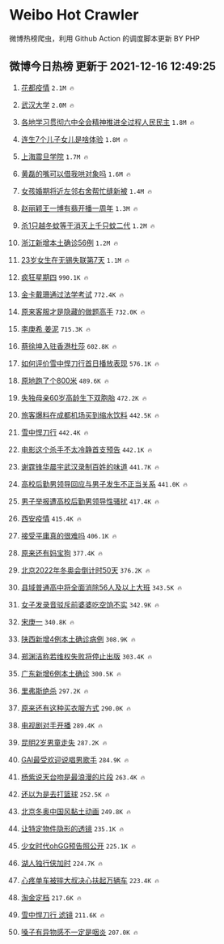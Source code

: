 # Weibo Hot Crawler 



微博热榜爬虫，利用 Github Action 的调度脚本更新 BY PHP 


## 微博今日热榜 更新于 2021-12-16 12:49:25 
1. [花都疫情](https://s.weibo.com/weibo?q=%23%E8%8A%B1%E9%83%BD%E7%96%AB%E6%83%85%23&Refer=top) `2.1M 🔥` 

1. [武汉大学](https://s.weibo.com/weibo?q=%23%E6%AD%A6%E6%B1%89%E5%A4%A7%E5%AD%A6%23&Refer=top) `2.0M 🔥` 

1. [各地学习贯彻六中全会精神推进全过程人民民主](https://s.weibo.com/weibo?q=%23%E5%90%84%E5%9C%B0%E5%AD%A6%E4%B9%A0%E8%B4%AF%E5%BD%BB%E5%85%AD%E4%B8%AD%E5%85%A8%E4%BC%9A%E7%B2%BE%E7%A5%9E%E6%8E%A8%E8%BF%9B%E5%85%A8%E8%BF%87%E7%A8%8B%E4%BA%BA%E6%B0%91%E6%B0%91%E4%B8%BB%23&Refer=top) `1.8M 🔥` 

1. [连生7个儿子女儿是啥体验](https://s.weibo.com/weibo?q=%23%E8%BF%9E%E7%94%9F7%E4%B8%AA%E5%84%BF%E5%AD%90%E5%A5%B3%E5%84%BF%E6%98%AF%E5%95%A5%E4%BD%93%E9%AA%8C%23&Refer=top) `1.8M 🔥` 

1. [上海震旦学院](https://s.weibo.com/weibo?q=%23%E4%B8%8A%E6%B5%B7%E9%9C%87%E6%97%A6%E5%AD%A6%E9%99%A2%23&Refer=top) `1.7M 🔥` 

1. [黄磊的嘴可以借我哄对象吗](https://s.weibo.com/weibo?q=%23%E9%BB%84%E7%A3%8A%E7%9A%84%E5%98%B4%E5%8F%AF%E4%BB%A5%E5%80%9F%E6%88%91%E5%93%84%E5%AF%B9%E8%B1%A1%E5%90%97%23&Refer=top) `1.6M 🔥` 

1. [女孩婚期将近左邻右舍帮忙缝新被](https://s.weibo.com/weibo?q=%23%E5%A5%B3%E5%AD%A9%E5%A9%9A%E6%9C%9F%E5%B0%86%E8%BF%91%E5%B7%A6%E9%82%BB%E5%8F%B3%E8%88%8D%E5%B8%AE%E5%BF%99%E7%BC%9D%E6%96%B0%E8%A2%AB%23&Refer=top) `1.4M 🔥` 

1. [赵丽颖王一博有翡开播一周年](https://s.weibo.com/weibo?q=%23%E8%B5%B5%E4%B8%BD%E9%A2%96%E7%8E%8B%E4%B8%80%E5%8D%9A%E6%9C%89%E7%BF%A1%E5%BC%80%E6%92%AD%E4%B8%80%E5%91%A8%E5%B9%B4%23&Refer=top) `1.3M 🔥` 

1. [杀1只越冬蚊等于消灭上千只蚊二代](https://s.weibo.com/weibo?q=%23%E6%9D%801%E5%8F%AA%E8%B6%8A%E5%86%AC%E8%9A%8A%E7%AD%89%E4%BA%8E%E6%B6%88%E7%81%AD%E4%B8%8A%E5%8D%83%E5%8F%AA%E8%9A%8A%E4%BA%8C%E4%BB%A3%23&Refer=top) `1.2M 🔥` 

1. [浙江新增本土确诊56例](https://s.weibo.com/weibo?q=%23%E6%B5%99%E6%B1%9F%E6%96%B0%E5%A2%9E%E6%9C%AC%E5%9C%9F%E7%A1%AE%E8%AF%8A56%E4%BE%8B%23&Refer=top) `1.2M 🔥` 

1. [23岁女生在无锡失联第7天](https://s.weibo.com/weibo?q=%2323%E5%B2%81%E5%A5%B3%E7%94%9F%E5%9C%A8%E6%97%A0%E9%94%A1%E5%A4%B1%E8%81%94%E7%AC%AC7%E5%A4%A9%23&Refer=top) `1.1M 🔥` 

1. [疯狂星期四](https://s.weibo.com/weibo?q=%23%E7%96%AF%E7%8B%82%E6%98%9F%E6%9C%9F%E5%9B%9B%23&Refer=top) `990.1K 🔥` 

1. [金卡戴珊通过法学考试](https://s.weibo.com/weibo?q=%23%E9%87%91%E5%8D%A1%E6%88%B4%E7%8F%8A%E9%80%9A%E8%BF%87%E6%B3%95%E5%AD%A6%E8%80%83%E8%AF%95%23&Refer=top) `772.4K 🔥` 

1. [原来客服才是隐藏的做题高手](https://s.weibo.com/weibo?q=%23%E5%8E%9F%E6%9D%A5%E5%AE%A2%E6%9C%8D%E6%89%8D%E6%98%AF%E9%9A%90%E8%97%8F%E7%9A%84%E5%81%9A%E9%A2%98%E9%AB%98%E6%89%8B%23&Refer=top) `732.0K 🔥` 

1. [李庚希 姜泥](https://s.weibo.com/weibo?q=%E6%9D%8E%E5%BA%9A%E5%B8%8C%20%E5%A7%9C%E6%B3%A5&Refer=top) `715.3K 🔥` 

1. [蔡徐坤入驻香港杜莎](https://s.weibo.com/weibo?q=%23%E8%94%A1%E5%BE%90%E5%9D%A4%E5%85%A5%E9%A9%BB%E9%A6%99%E6%B8%AF%E6%9D%9C%E8%8E%8E%23&Refer=top) `602.8K 🔥` 

1. [如何评价雪中悍刀行首日播放表现](https://s.weibo.com/weibo?q=%23%E5%A6%82%E4%BD%95%E8%AF%84%E4%BB%B7%E9%9B%AA%E4%B8%AD%E6%82%8D%E5%88%80%E8%A1%8C%E9%A6%96%E6%97%A5%E6%92%AD%E6%94%BE%E8%A1%A8%E7%8E%B0%23&Refer=top) `576.1K 🔥` 

1. [原地跑了个800米](https://s.weibo.com/weibo?q=%23%E5%8E%9F%E5%9C%B0%E8%B7%91%E4%BA%86%E4%B8%AA800%E7%B1%B3%23&Refer=top) `489.6K 🔥` 

1. [失独母亲60岁高龄生下双胞胎](https://s.weibo.com/weibo?q=%23%E5%A4%B1%E7%8B%AC%E6%AF%8D%E4%BA%B260%E5%B2%81%E9%AB%98%E9%BE%84%E7%94%9F%E4%B8%8B%E5%8F%8C%E8%83%9E%E8%83%8E%23&Refer=top) `472.2K 🔥` 

1. [旅客爆料在成都机场买到缩水饮料](https://s.weibo.com/weibo?q=%23%E6%97%85%E5%AE%A2%E7%88%86%E6%96%99%E5%9C%A8%E6%88%90%E9%83%BD%E6%9C%BA%E5%9C%BA%E4%B9%B0%E5%88%B0%E7%BC%A9%E6%B0%B4%E9%A5%AE%E6%96%99%23&Refer=top) `442.5K 🔥` 

1. [雪中悍刀行](https://s.weibo.com/weibo?q=%E9%9B%AA%E4%B8%AD%E6%82%8D%E5%88%80%E8%A1%8C&Refer=top) `442.4K 🔥` 

1. [电影这个杀手不太冷静首支预告](https://s.weibo.com/weibo?q=%23%E7%94%B5%E5%BD%B1%E8%BF%99%E4%B8%AA%E6%9D%80%E6%89%8B%E4%B8%8D%E5%A4%AA%E5%86%B7%E9%9D%99%E9%A6%96%E6%94%AF%E9%A2%84%E5%91%8A%23&Refer=top) `442.1K 🔥` 

1. [谢霆锋华晨宇武汉录制百姓的味道](https://s.weibo.com/weibo?q=%23%E8%B0%A2%E9%9C%86%E9%94%8B%E5%8D%8E%E6%99%A8%E5%AE%87%E6%AD%A6%E6%B1%89%E5%BD%95%E5%88%B6%E7%99%BE%E5%A7%93%E7%9A%84%E5%91%B3%E9%81%93%23&Refer=top) `441.7K 🔥` 

1. [高校后勤男领导回应与男子发生不正当关系](https://s.weibo.com/weibo?q=%23%E9%AB%98%E6%A0%A1%E5%90%8E%E5%8B%A4%E7%94%B7%E9%A2%86%E5%AF%BC%E5%9B%9E%E5%BA%94%E4%B8%8E%E7%94%B7%E5%AD%90%E5%8F%91%E7%94%9F%E4%B8%8D%E6%AD%A3%E5%BD%93%E5%85%B3%E7%B3%BB%23&Refer=top) `441.0K 🔥` 

1. [男子举报遭高校后勤男领导性骚扰](https://s.weibo.com/weibo?q=%23%E7%94%B7%E5%AD%90%E4%B8%BE%E6%8A%A5%E9%81%AD%E9%AB%98%E6%A0%A1%E5%90%8E%E5%8B%A4%E7%94%B7%E9%A2%86%E5%AF%BC%E6%80%A7%E9%AA%9A%E6%89%B0%23&Refer=top) `417.4K 🔥` 

1. [西安疫情](https://s.weibo.com/weibo?q=%23%E8%A5%BF%E5%AE%89%E7%96%AB%E6%83%85%23&Refer=top) `415.4K 🔥` 

1. [接受平庸真的很难吗](https://s.weibo.com/weibo?q=%23%E6%8E%A5%E5%8F%97%E5%B9%B3%E5%BA%B8%E7%9C%9F%E7%9A%84%E5%BE%88%E9%9A%BE%E5%90%97%23&Refer=top) `406.1K 🔥` 

1. [原来还有妈宝狗](https://s.weibo.com/weibo?q=%23%E5%8E%9F%E6%9D%A5%E8%BF%98%E6%9C%89%E5%A6%88%E5%AE%9D%E7%8B%97%23&Refer=top) `377.4K 🔥` 

1. [北京2022年冬奥会倒计时50天](https://s.weibo.com/weibo?q=%23%E5%8C%97%E4%BA%AC2022%E5%B9%B4%E5%86%AC%E5%A5%A5%E4%BC%9A%E5%80%92%E8%AE%A1%E6%97%B650%E5%A4%A9%23&Refer=top) `376.2K 🔥` 

1. [县域普通高中将全面消除56人及以上大班](https://s.weibo.com/weibo?q=%23%E5%8E%BF%E5%9F%9F%E6%99%AE%E9%80%9A%E9%AB%98%E4%B8%AD%E5%B0%86%E5%85%A8%E9%9D%A2%E6%B6%88%E9%99%A456%E4%BA%BA%E5%8F%8A%E4%BB%A5%E4%B8%8A%E5%A4%A7%E7%8F%AD%23&Refer=top) `343.5K 🔥` 

1. [女子发录音驳斥前婆婆吃空饷不实](https://s.weibo.com/weibo?q=%23%E5%A5%B3%E5%AD%90%E5%8F%91%E5%BD%95%E9%9F%B3%E9%A9%B3%E6%96%A5%E5%89%8D%E5%A9%86%E5%A9%86%E5%90%83%E7%A9%BA%E9%A5%B7%E4%B8%8D%E5%AE%9E%23&Refer=top) `342.9K 🔥` 

1. [宋庚一](https://s.weibo.com/weibo?q=%E5%AE%8B%E5%BA%9A%E4%B8%80&Refer=top) `340.8K 🔥` 

1. [陕西新增4例本土确诊病例](https://s.weibo.com/weibo?q=%23%E9%99%95%E8%A5%BF%E6%96%B0%E5%A2%9E4%E4%BE%8B%E6%9C%AC%E5%9C%9F%E7%A1%AE%E8%AF%8A%E7%97%85%E4%BE%8B%23&Refer=top) `308.9K 🔥` 

1. [郑渊洁称若维权失败将停止出版](https://s.weibo.com/weibo?q=%23%E9%83%91%E6%B8%8A%E6%B4%81%E7%A7%B0%E8%8B%A5%E7%BB%B4%E6%9D%83%E5%A4%B1%E8%B4%A5%E5%B0%86%E5%81%9C%E6%AD%A2%E5%87%BA%E7%89%88%23&Refer=top) `303.4K 🔥` 

1. [广东新增6例本土确诊](https://s.weibo.com/weibo?q=%23%E5%B9%BF%E4%B8%9C%E6%96%B0%E5%A2%9E6%E4%BE%8B%E6%9C%AC%E5%9C%9F%E7%A1%AE%E8%AF%8A%23&Refer=top) `300.5K 🔥` 

1. [里弗斯绝杀](https://s.weibo.com/weibo?q=%E9%87%8C%E5%BC%97%E6%96%AF%E7%BB%9D%E6%9D%80&Refer=top) `297.2K 🔥` 

1. [原来还有这种买衣服方式](https://s.weibo.com/weibo?q=%23%E5%8E%9F%E6%9D%A5%E8%BF%98%E6%9C%89%E8%BF%99%E7%A7%8D%E4%B9%B0%E8%A1%A3%E6%9C%8D%E6%96%B9%E5%BC%8F%23&Refer=top) `290.0K 🔥` 

1. [电视剧对手开播](https://s.weibo.com/weibo?q=%23%E7%94%B5%E8%A7%86%E5%89%A7%E5%AF%B9%E6%89%8B%E5%BC%80%E6%92%AD%23&Refer=top) `289.4K 🔥` 

1. [昆明2岁男童走失](https://s.weibo.com/weibo?q=%23%E6%98%86%E6%98%8E2%E5%B2%81%E7%94%B7%E7%AB%A5%E8%B5%B0%E5%A4%B1%23&Refer=top) `287.2K 🔥` 

1. [GAI最受欢迎说唱男歌手](https://s.weibo.com/weibo?q=%23GAI%E6%9C%80%E5%8F%97%E6%AC%A2%E8%BF%8E%E8%AF%B4%E5%94%B1%E7%94%B7%E6%AD%8C%E6%89%8B%23&Refer=top) `284.9K 🔥` 

1. [杨紫说天台吻是最浪漫的片段](https://s.weibo.com/weibo?q=%23%E6%9D%A8%E7%B4%AB%E8%AF%B4%E5%A4%A9%E5%8F%B0%E5%90%BB%E6%98%AF%E6%9C%80%E6%B5%AA%E6%BC%AB%E7%9A%84%E7%89%87%E6%AE%B5%23&Refer=top) `263.4K 🔥` 

1. [还以为是去打篮球](https://s.weibo.com/weibo?q=%23%E8%BF%98%E4%BB%A5%E4%B8%BA%E6%98%AF%E5%8E%BB%E6%89%93%E7%AF%AE%E7%90%83%23&Refer=top) `252.5K 🔥` 

1. [北京冬奥中国风黏土动画](https://s.weibo.com/weibo?q=%23%E5%8C%97%E4%BA%AC%E5%86%AC%E5%A5%A5%E4%B8%AD%E5%9B%BD%E9%A3%8E%E9%BB%8F%E5%9C%9F%E5%8A%A8%E7%94%BB%23&Refer=top) `249.8K 🔥` 

1. [让特定物件隐形的透镜](https://s.weibo.com/weibo?q=%E8%AE%A9%E7%89%B9%E5%AE%9A%E7%89%A9%E4%BB%B6%E9%9A%90%E5%BD%A2%E7%9A%84%E9%80%8F%E9%95%9C&Refer=top) `235.1K 🔥` 

1. [少女时代ohGG预告照公开](https://s.weibo.com/weibo?q=%23%E5%B0%91%E5%A5%B3%E6%97%B6%E4%BB%A3ohGG%E9%A2%84%E5%91%8A%E7%85%A7%E5%85%AC%E5%BC%80%23&Refer=top) `225.1K 🔥` 

1. [湖人独行侠加时](https://s.weibo.com/weibo?q=%23%E6%B9%96%E4%BA%BA%E7%8B%AC%E8%A1%8C%E4%BE%A0%E5%8A%A0%E6%97%B6%23&Refer=top) `224.7K 🔥` 

1. [心疼单车被摔大叔决心扶起万辆车](https://s.weibo.com/weibo?q=%23%E5%BF%83%E7%96%BC%E5%8D%95%E8%BD%A6%E8%A2%AB%E6%91%94%E5%A4%A7%E5%8F%94%E5%86%B3%E5%BF%83%E6%89%B6%E8%B5%B7%E4%B8%87%E8%BE%86%E8%BD%A6%23&Refer=top) `223.4K 🔥` 

1. [淘金定档](https://s.weibo.com/weibo?q=%23%E6%B7%98%E9%87%91%E5%AE%9A%E6%A1%A3%23&Refer=top) `217.6K 🔥` 

1. [雪中悍刀行 滤镜](https://s.weibo.com/weibo?q=%E9%9B%AA%E4%B8%AD%E6%82%8D%E5%88%80%E8%A1%8C%20%E6%BB%A4%E9%95%9C&Refer=top) `211.6K 🔥` 

1. [嗓子有异物感不一定是咽炎](https://s.weibo.com/weibo?q=%23%E5%97%93%E5%AD%90%E6%9C%89%E5%BC%82%E7%89%A9%E6%84%9F%E4%B8%8D%E4%B8%80%E5%AE%9A%E6%98%AF%E5%92%BD%E7%82%8E%23&Refer=top) `207.0K 🔥` 

